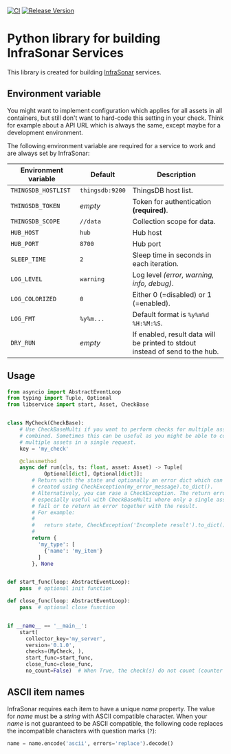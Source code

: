 [![CI](https://github.com/infrasonar/python-libservice/workflows/CI/badge.svg)](https://github.com/infrasonar/python-libservice/actions)
[![Release Version](https://img.shields.io/github/release/infrasonar/python-libservice)](https://github.com/infrasonar/python-libservice/releases)

# Python library for building InfraSonar Services

This library is created for building [InfraSonar](https://infrasonar.com) services.

## Environment variable

You might want to implement configuration which applies for all assets in all containers, but still don't want to hard-code this setting in your check.
Think for example about a API URL which is always the same, except maybe for a development environment.

The following environment variable are required for a service to work and are always set by InfraSonar:

Environment variable | Default                      | Description
-------------------- | ---------------------------- | ----------------
`THINGSDB_HOSTLIST`  | `thingsdb:9200`              | ThingsDB host list.
`THINGSDB_TOKEN`     | _empty_                      | Token for authentication **(required)**.
`THINGSDB_SCOPE`     | `//data`                     | Collection scope for data.
`HUB_HOST`           | `hub`                        | Hub host
`HUB_PORT`           | `8700`                       | Hub port
`SLEEP_TIME`         | `2`                          | Sleep time in seconds in each iteration.
`LOG_LEVEL`          | `warning`                    | Log level _(error, warning, info, debug)_.
`LOG_COLORIZED`      | `0`                          | Either 0 (=disabled) or 1 (=enabled).
`LOG_FMT`            | `%y%m...`                    | Default format is `%y%m%d %H:%M:%S`.
`DRY_RUN`            | _empty_                      | If enabled, result data will be printed to stdout instead of send to the hub.

## Usage

```python
from asyncio import AbstractEventLoop
from typing import Tuple, Optional
from libservice import start, Asset, CheckBase


class MyCheck(CheckBase):
    # Use CheckBaseMulti if you want to perform checks for multiple assets
    # combined. Sometimes this can be useful as you might be able to combine
    # multiple assets in a single request.
    key = 'my_check'

    @classmethod
    async def run(cls, ts: float, asset: Asset) -> Tuple[
            Optional[dict], Optional[dict]]:
        # Return with the state and optionally an error dict which can be
        # created using CheckException(my_error_message).to_dict().
        # Alternatively, you can rase a CheckException. The return error is
        # especially useful with CheckBaseMulti where only a single asset might
        # fail or to return an error together with the result.
        # For example:
        #
        #   return state, CheckException('Incomplete result').to_dict()
        #
        return {
          'my_type': [
            {'name': 'my_item'}
          ]
        }, None


def start_func(loop: AbstractEventLoop):
    pass  # optional init function

def close_func(loop: AbstractEventLoop):
    pass  # optional close function


if __name__ == '__main__':
    start(
      collector_key='my_server',
      version='0.1.0',
      checks=(MyCheck, ),
      start_func=start_func,
      close_func=close_func,
      no_count=False)  # When True, the check(s) do not count (counter + lastseen)

```

## ASCII item names

InfraSonar requires each item to have a unique _name_ property. The value for _name_ must be a _string_ with ASCII compatible character.
When your _name_ is not guaranteed to be ASCII compatible, the following code replaces the incompatible characters with question marks (`?`):

```python
name = name.encode('ascii', errors='replace').decode()
```
